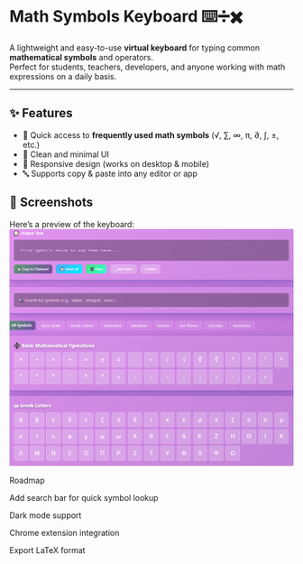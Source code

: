 
# Math Symbols Keyboard ⌨️➗✖️

A lightweight and easy-to-use **virtual keyboard** for typing common **mathematical symbols** and operators.  
Perfect for students, teachers, developers, and anyone working with math expressions on a daily basis.

---

## ✨ Features
- 🧮 Quick access to **frequently used math symbols** (√, ∑, ∞, π, ∂, ∫, ±, etc.)  
- 🎨 Clean and minimal UI  
- 📱 Responsive design (works on desktop & mobile)  
- 🔤 Supports copy & paste into any editor or app  

## 📸 Screenshots
Here’s a preview of the keyboard:
![picture](Symbols.png)


Roadmap

 Add search bar for quick symbol lookup

 Dark mode support

 Chrome extension integration

 Export LaTeX format
